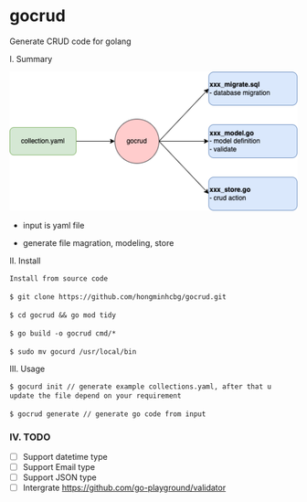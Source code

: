 # gocrud
Generate CRUD code for golang

I. Summary

  ![Alt text](./docs/gocrud.drawio.png?raw=true "Summary")

  - input is yaml file 

  - generate file magration, modeling, store

II. Install 

    Install from source code

    $ git clone https://github.com/hongminhcbg/gocrud.git

    $ cd gocrud && go mod tidy

    $ go build -o gocrud cmd/*

    $ sudo mv gocurd /usr/local/bin

III. Usage

    $ gocurd init // generate example collections.yaml, after that u update the file depend on your requirement

    $ gocrud generate // generate go code from input

### IV. TODO

- [ ] Support datetime type 
- [ ] Support Email type
- [ ] Support JSON type
- [ ] Intergrate https://github.com/go-playground/validator
